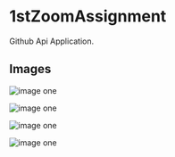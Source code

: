 # 1stZoomAssignment
Github Api Application.

## Images
![image one](https://github.com/RooP-Kumar/1stZoomAssignment/blob/main/images/1.jpg)

![image one](https://github.com/RooP-Kumar/1stZoomAssignment/blob/main/images/2.jpg)

![image one](https://github.com/RooP-Kumar/1stZoomAssignment/blob/main/images/3.jpg)

![image one](https://github.com/RooP-Kumar/1stZoomAssignment/blob/main/images/4.jpg)
